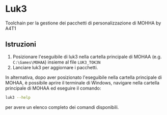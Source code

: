 # Luk3

Toolchain per la gestione dei pacchetti di personalizzazione di MOHHA by A4T1

## Istruzioni

1. Posizionare l'eseguibile di luk3 nella cartella principale di MOHAA (e.g. `C:\Games\MOHAA`) insieme al file `LUK3_TOK3N`
2. Lanciare luk3 per aggiornare i pacchetti.

In alternativa, dopo aver posizionato l'eseguibile nella cartella principale di MOHAA, è possibile aprire il terminale di Windows, navigare nella cartella principale di MOHAA ed eseguire il comando:

```bash
luk3 --help
```

per avere un elenco completo dei comandi disponibili.
